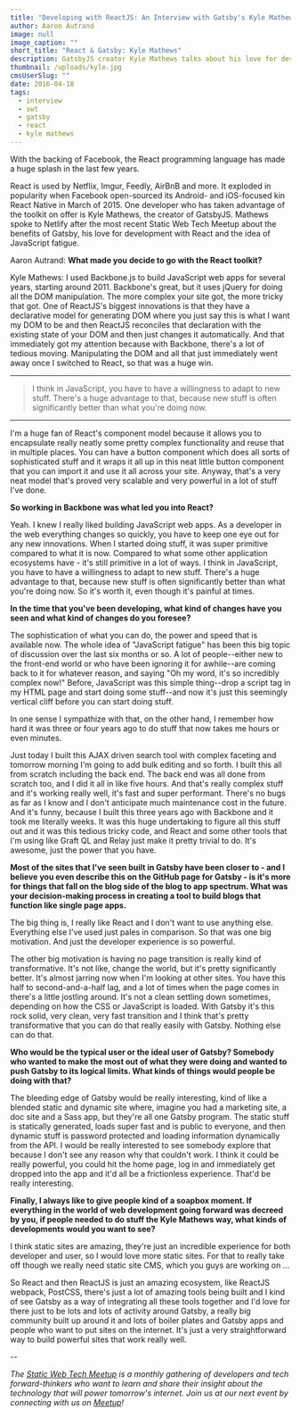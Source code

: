 ```yaml
---
title: "Developing with ReactJS: An Interview with Gatsby's Kyle Mathews"
author: Aaron Autrand
image: null
image_caption: ""
short_title: "React & Gatsby: Kyle Mathews"
description: GatsbyJS creator Kyle Mathews talks about his love for developing with ReactJS
thumbnail: /uploads/kyle.jpg
cmsUserSlug: ""
date: 2016-04-18 
tags:
  - interview
  - swt
  - gatsby
  - react
  - kyle mathews
---
```


With the backing of Facebook, the React programming language has made a huge splash in the last few years.

React is used by Netflix, Imgur, Feedly, AirBnB and more. It exploded in popularity when Facebook open-sourced its Android- and iOS-focused kin React Native in March of 2015. One developer who has taken advantage of the toolkit on offer is Kyle Mathews, the creator of GatsbyJS. Mathews spoke to Netlify after the most recent Static Web Tech Meetup about the benefits of Gatsby, his love for development with React and the idea of JavaScript fatigue.

<!-- excerpt -->

Aaron Autrand: **What made you decide to go with the React toolkit?**

Kyle Mathews: I used Backbone.js to build JavaScript web apps for several years, starting around 2011. Backbone's great, but it uses jQuery for doing all the DOM manipulation. The more complex your site got, the more tricky that got. One of ReactJS's biggest innovations is that they have a declarative model for generating DOM where you just say this is what I want my DOM to be and then ReactJS reconciles that declaration with the existing state of your DOM and then just changes it automatically. And that immediately got my attention because with Backbone, there's a lot of tedious moving. Manipulating the DOM and all that just immediately went away once I switched to React, so that was a huge win.

---
> I think in JavaScript, you have to have a willingness to adapt to new stuff. There's a huge advantage to that, because new stuff is often significantly better than what you're doing now.

---

I'm a huge fan of React's component model because it allows you to encapsulate really neatly some pretty complex functionality and reuse that in multiple places. You can have a button component which does all sorts of sophisticated stuff and it wraps it all up in this neat little button component that you can import it and use it all across your site. Anyway, that's a very neat model that's proved very scalable and very powerful in a lot of stuff I've done.

**So working in Backbone was what led you into React?**

Yeah. I knew I really liked building JavaScript web apps. As a developer in the web everything changes so quickly, you have to keep one eye out for any new innovations. When I started doing stuff, it was super primitive compared to what it is now. Compared to what some other application ecosystems have - it's still primitive in a lot of ways. I think in JavaScript, you have to have a willingness to adapt to new stuff. There's a huge advantage to that, because new stuff is often significantly better than what you're doing now. So it's worth it, even though it's painful at times.

**In the time that you've been developing, what kind of changes have you seen and what kind of changes do you foresee?**

The sophistication of what you can do, the power and speed that is available now. The whole idea of "JavaScript fatigue" has been this big topic of discussion over the last six months or so. A lot of people--either new to the front-end world or who have been ignoring it for awhile--are coming back to it for whatever reason, and saying "Oh my word, it's so incredibly complex now!" Before, JavaScript was this simple thing--drop a script tag in my HTML page and start doing some stuff--and now it's just this seemingly vertical cliff before you can start doing stuff.

In one sense I sympathize with that, on the other hand, I remember how hard it was three or four years ago to do stuff that now takes me hours or even minutes.

Just today I built this AJAX driven search tool with complex faceting and tomorrow morning I'm going to add bulk editing and so forth. I built this all from scratch including the back end. The back end was all done from scratch too, and I did it all in like five hours. And that's really complex stuff and it's working really well, it's fast and super performant. There's no bugs as far as I know and I don't anticipate much maintenance cost in the future. And it's funny, because I built this three years ago with Backbone and it took me literally weeks. It was this huge undertaking to figure all this stuff out and it was this tedious tricky code, and React and some other tools that I'm using like Graft QL and Relay just make it pretty trivial to do. It's awesome, just the power that you have.

**Most of the sites that I've seen built in Gatsby have been closer to - and I believe you even describe this on the GitHub page for Gatsby - is it's more for things that fall on the blog side of the blog to app spectrum. What was your decision-making process in creating a tool to build blogs that function like single page apps.**

The big thing is, I really like React and I don't want to use anything else. Everything else I've used just pales in comparison. So that was one big motivation. And just the developer experience is so powerful.

The other big motivation is having no page transition is really kind of transformative. It's not like, change the world, but it's pretty significantly better. It's almost jarring now when I'm looking at other sites. You have this half to second-and-a-half lag, and a lot of times when the page comes in there's a little jostling around. It's not a clean settling down sometimes, depending on how the CSS or JavaScript is loaded. With Gatsby it's this rock solid, very clean, very fast transition and I think that's pretty transformative that you can do that really easily with Gatsby. Nothing else can do that.

**Who would be the typical user or the ideal user of Gatsby? Somebody who wanted to make the most out of what they were doing and wanted to push Gatsby to its logical limits. What kinds of things would people be doing with that?**

The bleeding edge of Gatsby would be really interesting, kind of like a blended static and dynamic site where, imagine you had a marketing site, a doc site and a Sass app, but they're all one Gatsby program. The static stuff is statically generated, loads super fast and is public to everyone, and then dynamic stuff is password protected and loading information dynamically from the API. I would be really interested to see somebody explore that because I don't see any reason why that couldn't work. I think it could be really powerful, you could hit the home page, log in and immediately get dropped into the app and it'd all be a frictionless experience. That'd be really interesting.

**Finally, I always like to give people kind of a soapbox moment. If everything in the world of web development going forward was decreed by you, if people needed to do stuff the Kyle Mathews way, what kinds of developments would you want to see?**

I think static sites are amazing, they're just an incredible experience for both developer and user, so I would love more static sites. For that to really take off though we really need static site CMS, which you guys are working on ...

So React and then ReactJS is just an amazing ecosystem, like ReactJS webpack, PostCSS, there's just a lot of amazing tools being built and I kind of see Gatsby as a way of integrating all these tools together and I'd love for there just to be lots and lots of activity around Gatsby, a really big community built up around it and lots of boiler plates and Gatsby apps and people who want to put sites on the internet. It's just a very straightforward way to build powerful sites that work really well.

--

_The [Static Web Tech Meetup](http://www.meetup.com/sf-static-web-tech/) is a monthly gathering of developers and tech forward-thinkers who want to learn and share their insight about the technology that will power tomorrow's internet. Join us at our next event by connecting with us on [Meetup](http://www.meetup.com/sf-static-web-tech/)!_

